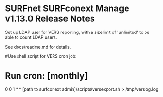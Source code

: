 # SURFnet SURFconext Manage v1.13.0 Release Notes #

Set up LDAP user for VERS reporting, with a sizelimit of
'unlimited' to be able to count LDAP users.

See docs/readme.md for details.

#Use shell script for VERS cron job:

# Run cron: [monthly]
0 0 1 * * [path to surfconext admin]/scripts/versexport.sh > /tmp/verslog.log